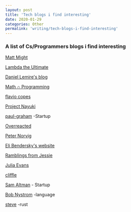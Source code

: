 ```yaml
---
layout: post
title: 'Tech blogs i find interesting'
date: 2020-01-29
categories: Other
permalink: 'writing/tech-blogs-i-find-interesting'
---
```



### **A list of Cs/Programmers blogs i find interesting**


[Matt Might](http://matt.might.net/)

[Lambda the Ultimate](http://lambda-the-ultimate.org/)

[Daniel Lemire's blog](https://lemire.me/blog/)

[Math ∩ Programming](https://jeremykun.com/)

[flavio copes](https://flaviocopes.com/)

[Project Nayuki](https://www.nayuki.io/)

[paul-graham](http://www.paulgraham.com/index.html) -Startup 

[Overreacted](https://overreacted.io/)

[Peter Norvig](http://norvig.com/)

[Eli Bendersky's website](https://eli.thegreenplace.net/)

[Ramblings from Jessie](https://blog.jessfraz.com/)

[Julia Evans](https://jvns.ca/)

[cliffle](http://cliffle.com/)

[Sam Altman](https://blog.samaltman.com/) - Startup

[Bob Nystrom](http://journal.stuffwithstuff.com/) -language

[steve](https://steveklabnik.com/) -rust

